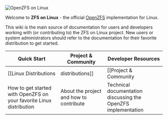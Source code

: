 ![OpenZFS on Linux](http://zfsonlinux.org/images/zfs-linux.png)

Welcome to **ZFS on Linux** - the official [OpenZFS][openzfs] implementation
for Linux.

This wiki is the main source of documentation for users and developers working
with (or contributing to) the ZFS on Linux project.  New users or system
administrators should refer to the documentation for their favorite distribution
to get started.

| Quick Start                  | Project & Community           | Developer Resources  |
|------------------------------|-------------------------------|--------------------- |
| [[Linux Distributions|distributions]] | [[Project & Community|project-and-community]] | [[Developer Resources|documentation]] |
| How to get started with OpenZFS on your favorite Linux distribution | About the project and how to contribute | Technical documentation discussing the OpenZFS implementation |

[website]: http://zfsonlinux.org
[openzfs]: http://open-zfs.org